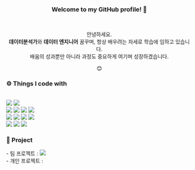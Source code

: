 <div align="center">
  <h3>Welcome to my GitHub profile! 👋</h3>
</div><br>

<p align="center">
  안녕하세요. <br>
  <strong>데이터분석가</strong>와 <strong>데이터 엔지니어</strong> 꿈꾸며, 항상 배우려는 자세로 학습에 임하고 있습니다. <br>
  배움의 성과뿐만 아니라 과정도 중요하게 여기며 성장하겠습니다. 
</p>
<p align="center">😊
</p>

<div style="text-align: left">
<h3>⚙️ Things I code with </h3><br>
<img src="https://img.shields.io/badge/Python-3776AB?style=for-the-plasic&logo=Python&logoColor=white">
<img src="https://img.shields.io/badge/Markdown-000000?style=for-the-plasic&logo=Markdown&logoColor=white"><br>
  
<img src="https://img.shields.io/badge/pandas-150458?style=for-the-plasic&logo=pandas&logoColor=white">
<img src="https://img.shields.io/badge/numpy-013243?style=for-the-plasic&logo=numpy&logoColor=white">
<img src="https://img.shields.io/badge/tensorflow-FF6F00?style=for-the-plasic&logo=tensorflow&logoColor=white">
<img src="https://img.shields.io/badge/scikitlearn-F7931E?style=for-the-plasic&logo=scikitlearn&logoColor=white"><br>

<img src="https://img.shields.io/badge/visualstudiocode-007ACC?style=for-the-plasic&logo=visualstudiocode&logoColor=white">
<img src="https://img.shields.io/badge/jupyter-F37626?style=for-the-plasic&logo=jupyter&logoColor=white">
<img src="https://img.shields.io/badge/anaconda-44A833?style=for-the-plasic&logo=anaconda&logoColor=white">
<img src="https://img.shields.io/badge/tableau-E97627?style=for-the-plasic&logo=tableau&logoColor=white"><br>

<img src="https://img.shields.io/badge/notion-000000?style=for-the-plasic&logo=notion&logoColor=white">
<img src="https://img.shields.io/badge/github-181717?style=for-the-plasic&logo=github&logoColor=white">
<img src="https://img.shields.io/badge/slack-4A154B?style=for-the-plasic&logo=slack&logoColor=white">
</div>

<div style="text-align: left">
<h3>💭 Project</h3>
- 팀 프로젝트 : 
<img src="https://img.shields.io/badge/LG_HV_vod_recommender_system--A50034?style=for-the-plasic&logo=LG_HV_vod_recommender_system-&logoColor=black">
<br>
- 개인 프로젝트 : 
</div>


<!--
**sugenre/sugenre** is a ✨ _special_ ✨ repository because its `README.md` (this file) appears on your GitHub profile.

Here are some ideas to get you started:

- 🔭 I’m currently working on ...
- 🌱 I’m currently learning ...
- 👯 I’m looking to collaborate on ...
- 🤔 I’m looking for help with ...
- 💬 Ask me about ...
- 📫 How to reach me: ...
- 😄 Pronouns: ...
- ⚡ Fun fact: ...
-->
